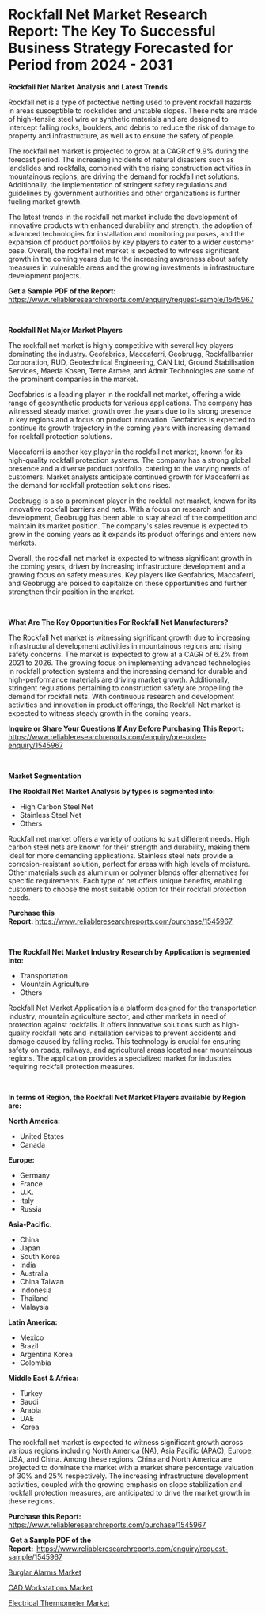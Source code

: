 <p><h1>Rockfall Net Market Research Report: The Key To Successful Business Strategy Forecasted for Period from 2024 - 2031</h1></p><p><strong>Rockfall Net Market Analysis and Latest Trends</strong></p>
<p><p>Rockfall net is a type of protective netting used to prevent rockfall hazards in areas susceptible to rockslides and unstable slopes. These nets are made of high-tensile steel wire or synthetic materials and are designed to intercept falling rocks, boulders, and debris to reduce the risk of damage to property and infrastructure, as well as to ensure the safety of people.</p><p>The rockfall net market is projected to grow at a CAGR of 9.9% during the forecast period. The increasing incidents of natural disasters such as landslides and rockfalls, combined with the rising construction activities in mountainous regions, are driving the demand for rockfall net solutions. Additionally, the implementation of stringent safety regulations and guidelines by government authorities and other organizations is further fueling market growth.</p><p>The latest trends in the rockfall net market include the development of innovative products with enhanced durability and strength, the adoption of advanced technologies for installation and monitoring purposes, and the expansion of product portfolios by key players to cater to a wider customer base. Overall, the rockfall net market is expected to witness significant growth in the coming years due to the increasing awareness about safety measures in vulnerable areas and the growing investments in infrastructure development projects.</p></p>
<p><strong>Get a Sample PDF of the Report:&nbsp;</strong> <a href="https://www.reliableresearchreports.com/enquiry/request-sample/1545967">https://www.reliableresearchreports.com/enquiry/request-sample/1545967</a></p>
<p>&nbsp;</p>
<p><strong>Rockfall Net Major Market Players</strong></p>
<p><p>The rockfall net market is highly competitive with several key players dominating the industry. Geofabrics, Maccaferri, Geobrugg, Rockfallbarrier Corporation, RUD, Geotechnical Engineering, CAN Ltd, Ground Stabilisation Services, Maeda Kosen, Terre Armee, and Admir Technologies are some of the prominent companies in the market.</p><p>Geofabrics is a leading player in the rockfall net market, offering a wide range of geosynthetic products for various applications. The company has witnessed steady market growth over the years due to its strong presence in key regions and a focus on product innovation. Geofabrics is expected to continue its growth trajectory in the coming years with increasing demand for rockfall protection solutions.</p><p>Maccaferri is another key player in the rockfall net market, known for its high-quality rockfall protection systems. The company has a strong global presence and a diverse product portfolio, catering to the varying needs of customers. Market analysts anticipate continued growth for Maccaferri as the demand for rockfall protection solutions rises.</p><p>Geobrugg is also a prominent player in the rockfall net market, known for its innovative rockfall barriers and nets. With a focus on research and development, Geobrugg has been able to stay ahead of the competition and maintain its market position. The company's sales revenue is expected to grow in the coming years as it expands its product offerings and enters new markets.</p><p>Overall, the rockfall net market is expected to witness significant growth in the coming years, driven by increasing infrastructure development and a growing focus on safety measures. Key players like Geofabrics, Maccaferri, and Geobrugg are poised to capitalize on these opportunities and further strengthen their position in the market.</p></p>
<p>&nbsp;</p>
<p><strong>What Are The Key Opportunities For Rockfall Net Manufacturers?</strong></p>
<p><p>The Rockfall Net market is witnessing significant growth due to increasing infrastructural development activities in mountainous regions and rising safety concerns. The market is expected to grow at a CAGR of 6.2% from 2021 to 2026. The growing focus on implementing advanced technologies in rockfall protection systems and the increasing demand for durable and high-performance materials are driving market growth. Additionally, stringent regulations pertaining to construction safety are propelling the demand for rockfall nets. With continuous research and development activities and innovation in product offerings, the Rockfall Net market is expected to witness steady growth in the coming years.</p></p>
<p><strong>Inquire or Share Your Questions If Any Before Purchasing This Report:</strong> <a href="https://www.reliableresearchreports.com/enquiry/pre-order-enquiry/1545967">https://www.reliableresearchreports.com/enquiry/pre-order-enquiry/1545967</a></p>
<p>&nbsp;</p>
<p><strong>Market Segmentation</strong></p>
<p><strong>The Rockfall Net Market Analysis by types is segmented into:</strong></p>
<p><ul><li>High Carbon Steel Net</li><li>Stainless Steel Net</li><li>Others</li></ul></p>
<p><p>Rockfall net market offers a variety of options to suit different needs. High carbon steel nets are known for their strength and durability, making them ideal for more demanding applications. Stainless steel nets provide a corrosion-resistant solution, perfect for areas with high levels of moisture. Other materials such as aluminum or polymer blends offer alternatives for specific requirements. Each type of net offers unique benefits, enabling customers to choose the most suitable option for their rockfall protection needs.</p></p>
<p><strong>Purchase this Report:&nbsp;</strong><a href="https://www.reliableresearchreports.com/purchase/1545967">https://www.reliableresearchreports.com/purchase/1545967</a></p>
<p>&nbsp;</p>
<p><strong>The Rockfall Net Market Industry Research by Application is segmented into:</strong></p>
<p><ul><li>Transportation</li><li>Mountain Agriculture</li><li>Others</li></ul></p>
<p><p>Rockfall Net Market Application is a platform designed for the transportation industry, mountain agriculture sector, and other markets in need of protection against rockfalls. It offers innovative solutions such as high-quality rockfall nets and installation services to prevent accidents and damage caused by falling rocks. This technology is crucial for ensuring safety on roads, railways, and agricultural areas located near mountainous regions. The application provides a specialized market for industries requiring rockfall protection measures.</p></p>
<p>&nbsp;</p>
<p><strong>In terms of Region, the Rockfall Net Market Players available by Region are:</strong></p>
<p>
    <p> <strong> North America: </strong>
        <ul>
            <li>United States</li>
            <li>Canada</li>
        </ul>
        </p> 
    <p> <strong> Europe: </strong>
        <ul>
            <li>Germany</li>
            <li>France</li>
            <li>U.K.</li>
            <li>Italy</li>
            <li>Russia</li>
        </ul>
        </p> 
    <p> <strong> Asia-Pacific: </strong>
        <ul>
            <li>China</li>
            <li>Japan</li>
            <li>South Korea</li>
            <li>India</li>
            <li>Australia</li>
            <li>China Taiwan</li>
            <li>Indonesia</li>
            <li>Thailand</li>
            <li>Malaysia</li>
        </ul>
        </p> 
    <p> <strong> Latin America: </strong>
        <ul>
            <li>Mexico</li>
            <li>Brazil</li>
            <li>Argentina Korea</li>
            <li>Colombia</li>
        </ul>
        </p> 
    <p> <strong> Middle East & Africa: </strong>
        <ul>
            <li>Turkey</li>
            <li>Saudi</li>
            <li>Arabia</li>
            <li>UAE</li>
            <li>Korea</li>
        </ul>
    </p>
    </p>
<p><p>The rockfall net market is expected to witness significant growth across various regions including North America (NA), Asia Pacific (APAC), Europe, USA, and China. Among these regions, China and North America are projected to dominate the market with a market share percentage valuation of 30% and 25% respectively. The increasing infrastructure development activities, coupled with the growing emphasis on slope stabilization and rockfall protection measures, are anticipated to drive the market growth in these regions.</p></p>
<p><strong>Purchase this Report: </strong><a href="https://www.reliableresearchreports.com/purchase/1545967">https://www.reliableresearchreports.com/purchase/1545967</a></p>
<p>&nbsp;<strong>Get a Sample PDF of the Report:&nbsp;&nbsp;</strong><a href="https://www.reliableresearchreports.com/enquiry/request-sample/1545967">https://www.reliableresearchreports.com/enquiry/request-sample/1545967</a></p>
<p><strong></strong></p>
<p><p><a href="https://view.publitas.com/reportprime-1/burglar-alarms-market-size-focuses-on-market-dynamics-in-depth-analysis-and-future-projections-of-its-market-forecasted-for-period-from-2023-to-2030/">Burglar Alarms Market</a></p><p><a href="https://view.publitas.com/reportprime-1/cad-workstations-market-analysis-examines-its-scope-on-growth-opportunities-and-forecasted-trends-spanning-from-2023-to-2030/">CAD Workstations Market</a></p><p><a href="https://view.publitas.com/reportprime-1/electrical-thermometer-market-size-growth-and-forecast-from-2023-2030/">Electrical Thermometer Market</a></p></p>